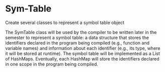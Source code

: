 # Sym-Table
Create several classes to represent a symbol table object

The SymTable class will be used by the compiler to be written later in the semester to represent a symbol table: a data structure that stores the identifiers declared in the program being compiled (e.g., function and variable names) and information about each identifier (e.g., its type, where it will be stored at runtime). The symbol table will be implemented as a List of HashMaps. Eventually, each HashMap will store the identifiers declared in one scope in the program being compiled.
